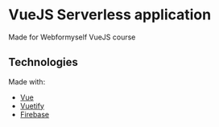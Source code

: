 # VueJS Serverless application

Made for Webformyself VueJS course

## Technologies
Made with:  
* [Vue](https://vuejs.org/)
* [Vuetify](https://vuetifyjs.com)  
* [Firebase](https://firebase.google.com/)




